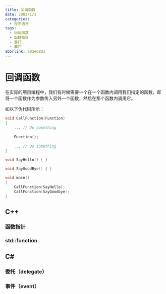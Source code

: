 ```yaml
---
title: 回调函数
date: 2003/1/1
categories:
  - 程序语言
tags:
  - 回调函数
  - 函数指针
  - 委托
  - 事件
abbrlink: a03e68d3
---
```




# 回调函数

在实际的项目编程中，我们有时候需要一个在一个函数内调用我们指定的函数，即将一个函数作为参数传入另外一个函数，然后在那个函数内调用它。

如以下伪代码所示：

```cpp
void CallFunction(Function)
{
    ... // Do something
        
	Function();
    
    ... // Do something
}

void SayHello() { }

void SayGoodBye() { }

void main()
{
    CallFunction(SayHello);
    CallFunction(SayGoodbye);
}
```



## C++



### 函数指针



### std::function



## C#



### 委托（delegate）



### 事件（event）